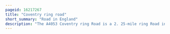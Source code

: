 ```yaml
---
pageid: 16217267
title: "Coventry ring road"
short_summary: "Road in England"
description: "The A4053 Coventry ring Road is a 2. 25-mile ring Road in Coventry, England, which forms a complete Dual-Carriageway Loop around the City Centre. The Road encompasses the old and new Coventry Cathedrals, the City's Shopping Areas and much of Coventry University. With the exception of one roundabout at junction 1, the ring road's nine junctions are entirely grade separated and closely spaced, with weaving sections between them, some as short as 300 yards , giving the road a reputation for being difficult to navigate. The Junctions include Connections with three other a Roads: the A4114, A4600 and A429."
---
```

